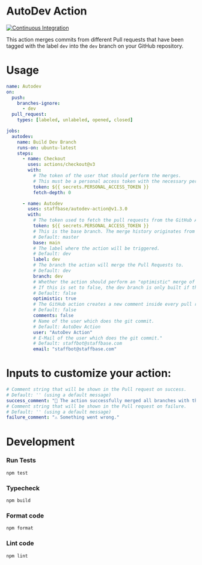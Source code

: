 # AutoDev Action

[![Continuous Integration](https://github.com/Staffbase/autodev-action/actions/workflows/integration.yml/badge.svg)](https://github.com/Staffbase/autodev-action/actions/workflows/integration.yml) 

This action merges commits from different Pull requests that have been tagged with the label `dev` into the `dev` branch on your GitHub repository.

# Usage
```yaml
name: Autodev
on:
  push:
    branches-ignore:
      - dev
  pull_request:
    types: [labeled, unlabeled, opened, closed]

jobs:
  autodev:
    name: Build Dev Branch
    runs-on: ubuntu-latest
    steps:
      - name: Checkout
        uses: actions/checkout@v3
        with:
          # The token of the user that should perform the merges. 
          # This must be a personal access token with the necessary permissions
          token: ${{ secrets.PERSONAL_ACCESS_TOKEN }}
          fetch-depth: 0

      - name: Autodev
        uses: staffbase/autodev-action@v1.3.0
        with:
          # The token used to fetch the pull requests from the GitHub API
          token: ${{ secrets.PERSONAL_ACCESS_TOKEN }}
          # This is the base branch. The merge history originates from this branch.
          # Default: master
          base: main
          # The label where the action will be triggered.
          # Default: dev
          label: dev
          # The branch the action will merge the Pull Requests to.
          # Default: dev
          branch: dev
          # Whether the action should perform an "optimistic" merge of the given Pull requests.
          # If this is set to false, the dev branch is only built if there are zero merge conflicts between branches.
          # Default: false
          optimistic: true
          # The GitHub action creates a new comment inside every pull request.
          # Default: false
          comments: false
          # Name of the user which does the git commit.
          # Default: AutoDev Action
          user: "AutoDev Action"
          # E-Mail of the user which does the git commit."
          # Default: staffbot@staffbase.com 
          email: "staffbot@staffbase.com"
```

# Inputs to customize your action:
```yaml
# Comment string that will be shown in the Pull request on success.
# Default: '' (using a default message)
success_comment: "🎉 The action successfully merged all branches with the dev label."
# Comment string that will be shown in the Pull request on failure.
# Default: '' (using a default message)
failure_comment: "⚠️ Something went wrong."
```

# Development

### Run Tests

```
npm test
```

### Typecheck

```
npm build
```

### Format code

```
npm format
```

### Lint code

```
npm lint
```
